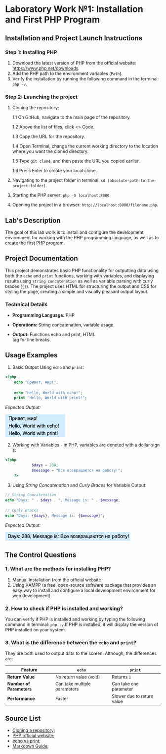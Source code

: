 # Laboratory Work №1: Installation and First PHP Program

## Installation and Project Launch Instructions
 
### Step 1: Installing PHP 

1. Download the latest version of PHP from the official website: https://www.php.net/downloads.
2. Add the PHP path to the environment variables (`Path`).
3. Verify the installation by running the following command in the terminal: `php -v`.

### Step 2: Launching the project

1. Cloning the repository:

   1.1 On GitHub, navigate to the main page of the repository.

   1.2 Above the list of files, click <> Code.
   
   1.3 Copy the URL for the repository.

   1.4 Open Terminal, сhange the current working directory to the location where you want the cloned directory.

   1.5 Type `git clone`, and then paste the URL you copied earlier.

   1.6 Press Enter to create your local clone.
3. Navigating to the project folder in terminal: `cd [absolute-path-to-the-project-folder]`.
4. Starting the PHP server: `php -S localhost:8080`.
5. Opening the project in a browser: `http://localhost:8000/filename.php`.

## Lab's Description

The goal of this lab work is to install and configure the development environment for working with the PHP programming language, as well as to create the first PHP program.

## Project Documentation

This project demonstrates basic PHP functionality for outputting data using both the `echo` and `print` functions, working with variables, and displaying results using `string concatenation` as well as variable parsing with curly braces (`{}`). The project uses HTML for structuring the output and CSS for styling the page, creating a simple and visually pleasant output layout.

### Technical Details
   - **Programming Language:** PHP
   
   - **Operations:** String concatenation, variable usage.
   
   - **Output:** Functions echo and print, HTML <br> tag for line breaks.

## Usage Examples

1. Basic Output Using `echo` and `print`:

```php
<?php 
    echo "Привет, мир!";
    
    echo "Hello, World with echo!"; 
    print "Hello, World with print!"; 
```

*Expected Output:*

<img src="images/Screenshot 2025-02-14 at 21.58.19.png">

2. Working with Variables - in PHP, variables are denoted with a dollar sign `$`:

```php
<?php 
            $days = 288;
            $message = "Все возвращаются на работу!";
    ?>
```

3. Using *String Concatenation* and *Curly Braces* for Variable Output:

```php
// String Concatenation
echo "Days: " . $days . ", Message is: " . $message; 

// Curly Braces
echo "Days: {$days}, Message is: {$message}"; 
```

*Expected Output:*

<img src="images/Screenshot 2025-02-14 at 22.06.20.png">

## The Control Questions

### 1. What are the methods for installing PHP?

1. Manual Installation from the official website.
2. Using XAMPP (a free, open-source software package that provides an easy way to install and configure a local development environment for web development).

### 2. How to check if PHP is installed and working?

You can verify if PHP is installed and working by typing the following command in terminal: `php -v`.If PHP is installed, it will display the version of PHP installed on your system.

### 3. What is the difference between the `echo` and `print`?

They are both used to output data to the screen. Although, the differences are:

| **Feature**                       |            `echo`              |            `print`            |
|-----------------------------------|--------------------------------|-------------------------------|
| **Return Value**                  | No return value (void)         | Returns `1`                   |
| **Number of Parameters**          | Can take multiple parameters   | Can take one parameter        |
| **Performance**                   | Faster                         | Slower due to return value    |

## Source List 

- [Cloning a repository](https://docs.github.com/en/repositories/creating-and-managing-repositories/cloning-a-repository);
- [PHP official website](https://www.php.net/downloads);
- [echo vs print](https://www.w3schools.com/php/php_echo_print.asp#:~:text=echo%20and%20print%20are%20more,print%20can%20take%20one%20argument.);
- [Markdown Guide](https://www.markdownguide.org/basic-syntax/);
























